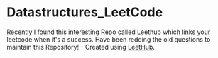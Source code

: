 # Datastructures_LeetCode
Recently I found this interesting Repo called Leethub which links your leetcode when it's a success. Have been redoing the old questions to maintain this Repository! - Created using [LeetHub](https://github.com/QasimWani/LeetHub).
